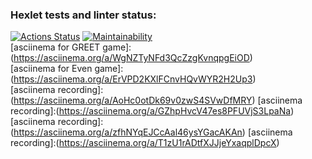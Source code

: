 ### Hexlet tests and linter status:
[![Actions Status](https://github.com/EugeneViktP/java-project-61/actions/workflows/hexlet-check.yml/badge.svg)](https://github.com/EugeneViktP/java-project-61/actions)
[![Maintainability](https://api.codeclimate.com/v1/badges/a778da2376eafc25e06a/maintainability)](https://codeclimate.com/github/EugeneViktP/java-project-61/maintainability)<br>
[asciinema for GREET game]:(https://asciinema.org/a/WgNZTyNFd3QcZzgKvnqpgEiOD)<br>
[asciinema for Even game]:(https://asciinema.org/a/ErVPD2KXlFCnvHQvWYR2H2Up3)<br>
[asciinema recording]:(https://asciinema.org/a/AoHc0otDk69v0zwS4SVwDfMRY)
[asciinema recording]:(https://asciinema.org/a/GZhpHvcV47es8PFUVjS3LpaNa)
[asciinema recording]:(https://asciinema.org/a/zfhNYqEJCcAal46ysYGacAKAn)
[asciinema recording]:(https://asciinema.org/a/T1zU1rADtfXJJjeYxaqplDpcX)
